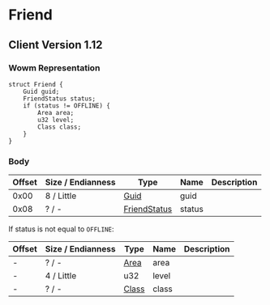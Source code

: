 # Friend
## Client Version 1.12

### Wowm Representation
```rust,ignore
struct Friend {
    Guid guid;
    FriendStatus status;
    if (status != OFFLINE) {
        Area area;
        u32 level;
        Class class;
    }
}
```
### Body
| Offset | Size / Endianness | Type | Name | Description |
| ------ | ----------------- | ---- | ---- | ----------- |
| 0x00 | 8 / Little | [Guid](../spec/packed-guid.md) | guid |  |
| 0x08 | ? / - | [FriendStatus](friendstatus.md) | status |  |

If status is not equal to `OFFLINE`:

| Offset | Size / Endianness | Type | Name | Description |
| ------ | ----------------- | ---- | ---- | ----------- |
| - | ? / - | [Area](area.md) | area |  |
| - | 4 / Little | u32 | level |  |
| - | ? / - | [Class](class.md) | class |  |
